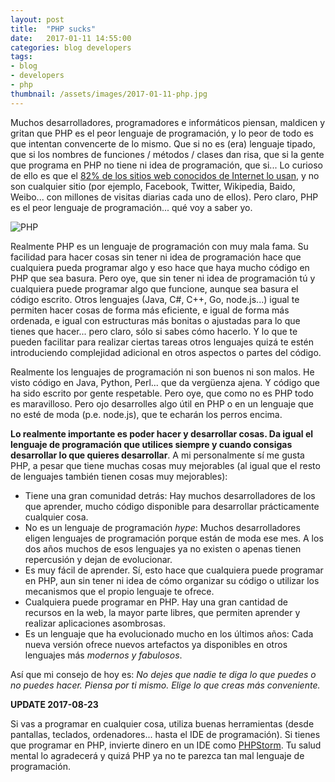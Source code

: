 ```yaml
---
layout: post
title:  "PHP sucks"
date:   2017-01-11 14:55:00
categories: blog developers
tags:
- blog
- developers
- php
thumbnail: /assets/images/2017-01-11-php.jpg
---
```


Muchos desarrolladores, programadores e informáticos piensan, maldicen y gritan que PHP es el peor lenguaje de programación, y lo peor de todo es que intentan convencerte de lo mismo. Que si no es (era) lenguaje tipado, que si los nombres de funciones / métodos / clases dan risa, que si la gente que programa en PHP no tiene ni idea de programación, que si... Lo curioso de ello es que el [82% de los sitios web conocidos de Internet lo usan](https://w3techs.com/technologies/details/pl-php/all/all), y no son cualquier sitio (por ejemplo, Facebook, Twitter, Wikipedia, Baido, Weibo... con millones de visitas diarias cada uno de ellos). Pero claro, PHP es el peor lenguaje de programación... qué voy a saber yo.

![PHP]({{site.url}}/assets/images/2017-01-11-php.jpg)

Realmente PHP es un lenguaje de programación con muy mala fama. Su facilidad para hacer cosas sin tener ni idea de programación hace que cualquiera pueda programar algo y eso hace que haya mucho código en PHP que sea basura. Pero oye, que sin tener ni idea de programación tú y cualquiera puede programar algo que funcione, aunque sea basura el código escrito. Otros lenguajes (Java, C#, C++, Go, node.js...) igual te permiten hacer cosas de forma más eficiente, e igual de forma más ordenada, e igual con estructuras más bonitas o ajustadas para lo que tienes que hacer... pero claro, sólo si sabes cómo hacerlo. Y lo que te pueden facilitar para realizar ciertas tareas otros lenguajes quizá te estén introduciendo complejidad adicional en otros aspectos o partes del código.

Realmente los lenguajes de programación ni son buenos ni son malos. He visto código en Java, Python, Perl... que da vergüenza ajena. Y código que ha sido escrito por gente respetable. Pero oye, que como no es PHP todo es maravilloso. Pero ojo desarrolles algo útil en PHP o en un lenguaje que no esté de moda (p.e. node.js), que te echarán los perros encima.

**Lo realmente importante es poder hacer y desarrollar cosas. Da igual el lenguaje de programación que utilices siempre y cuando consigas desarrollar lo que quieres desarrollar**. A mi personalmente sí me gusta PHP, a pesar que tiene muchas cosas muy mejorables (al igual que el resto de lenguajes también tienen cosas muy mejorables):

* Tiene una gran comunidad detrás: Hay muchos desarrolladores de los que aprender, mucho código disponible para desarrollar prácticamente cualquier cosa.
* No es un lenguaje de programación _hype_: Muchos desarrolladores eligen lenguajes de programación porque están de moda ese mes. A los dos años muchos de esos lenguajes ya no existen o apenas tienen repercusión y dejan de evolucionar.
* Es muy fácil de aprender. Sí, esto hace que cualquiera puede programar en PHP, aun sin tener ni idea de cómo organizar su código o utilizar los mecanismos que el propio lenguaje te ofrece.
* Cualquiera puede programar en PHP. Hay una gran cantidad de recursos en la web, la mayor parte libres, que permiten aprender y realizar aplicaciones asombrosas.
* Es un lenguaje que ha evolucionado mucho en los últimos años: Cada nueva versión ofrece nuevos artefactos ya disponibles en otros lenguajes más _modernos y fabulosos_.

Así que mi consejo de hoy es: _No dejes que nadie te diga lo que puedes o no puedes hacer. Piensa por ti mismo. Elige lo que creas más conveniente._

**UPDATE 2017-08-23**

Si vas a programar en cualquier cosa, utiliza buenas herramientas (desde pantallas, teclados, ordenadores... hasta el IDE de programación). Si tienes que programar en PHP, invierte dinero en un IDE como [PHPStorm](https://www.jetbrains.com/phpstorm/). Tu salud mental lo agradecerá y quizá PHP ya no te parezca tan mal lenguaje de programación.
